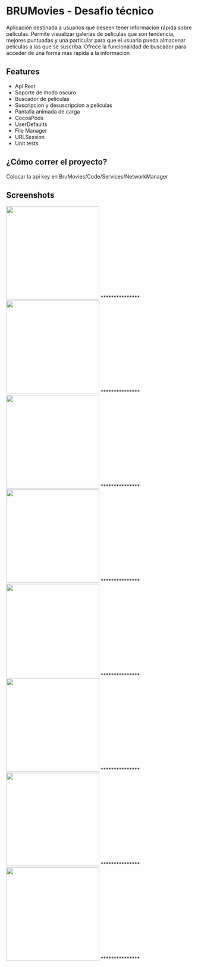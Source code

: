 # BRUMovies - Desafio técnico

Aplicación destinada a usuarios que deseen tener informacion rápida sobre películas.
Permite visualizar galerias de peliculas que son tendencia, mejores puntuadas y una particular para que el usuario pueda almacenar peliculas a las que se suscriba.
Ofrece la funcionalidad de buscador para acceder de una forma mas rapida a la informacion

## Features
- Api Rest
- Soporte de modo oscuro 
- Buscador de peliculas
- Suscripcion y desuscripcion a peliculas
- Pantalla animada de carga
- CocoaPods
- UserDefaults
- File Manager
- URLSession
- Unit tests

## ¿Cómo correr el proyecto?
Colocar la api key en BruMovies/Code/Services/NetworkManager

## Screenshots

<img src="images/1.png" width="250">
***************
<img src="images/2.png" width="250">
***************
<img src="images/3.png" width="250">
***************
<img src="images/4.png" width="250">
***************
<img src="images/5.png" width="250">
***************
<img src="images/6.png" width="250">
***************
<img src="images/7.png" width="250">
***************
<img src="images/8.png" width="250">
***************
